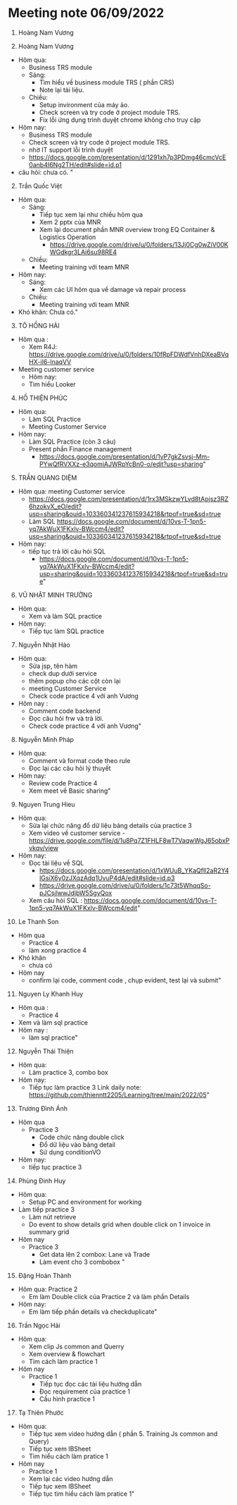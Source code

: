 # Meeting note 06/09/2022
1. Hoàng Nam Vương

1. Hoàng Nam Vương

- Hôm qua:
  - Business TRS module
  - Sáng:
    - Tìm hiểu về business module TRS ( phần CRS)
    - Note lại tài liệu.
  - Chiều:
    - Setup invironment của máy ảo.
    - Check screen và try code ở project module TRS.
    - Fix lỗi ứng dụng trình duyệt chrome không cho truy cập
- Hôm nay:
  - Business TRS module
  - Check screen và try code ở project module TRS.
  - nhờ IT support lỗi trình duyệt
  - <https://docs.google.com/presentation/d/1291xh7p3PDmg46cmcVcE0anb4I6Ng2TH/edit#slide=id.p1>
- câu hỏi: chưa có.
                                 "

2. Trần Quốc Việt

- Hôm qua:
  - Sáng:
    - Tiếp tục xem lại như chiều hôm qua
    - Xem 2 pptx của MNR
    - Xem lại document phần MNR overview trong EQ Container & Logistics Operation
      - <https://drive.google.com/drive/u/0/folders/13Jj0Cg0wZiV00KWGdkgr3LAi6su98RE4>
  - Chiều:
    - Meeting training với team MNR
- Hôm nay:
  - Sáng:
    - Xem các UI hôm qua về damage và repair process
  - Chiều:
    - Meeting training với team MNR
- Khó khăn: Chưa có."

3. TÔ HỒNG HẢI

- Hôm qua :
  - Xem R4J: <https://drive.google.com/drive/u/0/folders/10fRpFDWdfVnhDXeaBVqHX-iI6-lnaqVV>
- Meeting customer service
  - Hôm nay:
  - Tìm hiểu Looker

4. HỒ THIỆN PHÚC

- Hôm qua:
  - Làm SQL Practice
  - Meeting Customer Service
- Hôm nay:
  - Làm SQL Practice (còn 3 câu)
  - Present phần Finance management
    - <https://docs.google.com/presentation/d/1yP7gkZsvsj-Mm-PYwQfRVXXz-e3qomiAJWRpYcBn0-o/edit?usp=sharing>"

5. TRẦN QUANG DIỆM

- Hôm qua: meeting Customer service
  - <https://docs.google.com/presentation/d/1rx3MSkzwYLvd8tApjsz3RZ6hzokvX_eO/edit?usp=sharing&ouid=103360341237615934218&rtpof=true&sd=true>
  - Làm SQL <https://docs.google.com/document/d/10vs-T-1pn5-yq7AkWuX1FKxlv-BWccm4/edit?usp=sharing&ouid=103360341237615934218&rtpof=true&sd=true>
- Hôm nay:
  - tiếp tục trả lời câu hỏi SQL
    - <https://docs.google.com/document/d/10vs-T-1pn5-yq7AkWuX1FKxlv-BWccm4/edit?usp=sharing&ouid=103360341237615934218&rtpof=true&sd=true>"

6. VŨ NHẬT MINH TRƯỜNG

- Hôm qua:
  - Xem và làm SQL practice
- Hôm nay:
  - Tiếp tục làm SQL practice

7. Nguyễn Nhật Hào

- Hôm qua:
  - Sửa jsp, tên hàm
  - check dup dưới service
  - thêm popup cho các cột còn lại
  - meeting Customer Service
  - Check code practice 4 với anh Vương
- Hôm nay :
  - Comment code backend
  - Đọc câu hỏi frw và trả lời.
  - Check code practice 4 với anh Vương"

8. Nguyễn Minh Pháp

- Hôm qua:
  - Comment và format code theo rule
  - Đọc lại các câu hỏi lý thuyết
- Hôm nay:
  - Review code Practice 4
  - Xem meet về Basic sharing"

9. Nguyen Trung Hieu

- Hôm qua:
  - Sửa lại chức năng đổ dữ liệu bảng details của practice 3
  - Xem video về customer service - <https://drive.google.com/file/d/1u8Pq7Z1FHLF8wT7VaqwWgJ65obxPvkqv/view>
- Hôm nay:
  - Đọc tài liệu về SQL
    - <https://docs.google.com/presentation/d/1xWUuB_YKaQfll2aR2Y4lGsiX6y0zJXqzAdq1UvuP4dA/edit#slide=id.p3>
    - <https://drive.google.com/drive/u/0/folders/1c73t5WhqqSo-pJCsjlwwJdjbW5SgyQox>
  - Xem câu hỏi SQL : <https://docs.google.com/document/d/10vs-T-1pn5-yq7AkWuX1FKxlv-BWccm4/edit>"

10. Le Thanh Son

- Hôm qua
  - Practice 4
  - làm xong practice 4
- Khó khăn
  - chưa có
- Hôm nay
  - confirm lại code, comment code , chụp evident, test lại và submit"

11. Nguyen Ly Khanh Huy

- Hôm qua :
  - Practice 4
- Xem và làm sql practice
- Hôm nay :
  - làm sql practice"

12. Nguyễn Thái Thiện

- Hôm qua:
  - Làm practice 3, combo box
- Hôm nay:
  - Tiếp tục làm practice 3
Link daily note: <https://github.com/thienntt2205/Learning/tree/main/2022/05>"

13. Trương Đình Ánh

- Hôm qua
  - Practice 3
    - Code chức năng double click
    - Đổ dữ liệu vào bảng detail
    - Sử dụng conditionVO
- Hôm nay:
  - tiếp tục practice 3

14. Phùng Đinh Huy

- Hôm qua:
  - Setup PC and environment for working
- Làm tiếp practice 3
  - Làm nút retrieve
  - Do event to show details grid when double click on 1 invoice in summary grid
- Hôm nay
  - Practice 3
    - Get data lên 2 combox: Lane và Trade
    - Làm event cho 3 combobox "

15. Đặng Hoàn Thành

- Hôm qua: Practice 2
  - Em làm Double click của Practice 2 và làm phần Details
- Hôm nay:
  - Em làm tiếp phần details và checkduplicate"

16. Trần Ngọc Hải

- Hôm qua:
  - Xem clip Js common and Querry
  - Xem overview & flowchart
  - Tìm cách làm practice 1
- Hôm nay
  - Practice 1
    - Tiếp tục đọc các tài liệu hướng dẫn
    - Đọc requirement của practice 1
    - Cấu hình practice 1

17. Tạ Thiên Phước

- Hôm qua:
  - Tiếp tục xem video hướng dẫn ( phần 5. Training Js common and Query)
  - Tiếp tục xem IBSheet
  - Tìm hiểu cách làm pratice 1
- Hôm nay
  - Practice 1
  - Xem lại các video hướng dẫn
  - Tiếp tục xem IBSheet
  - Tiếp tục tìm hiểu cách làm pratice 1"
